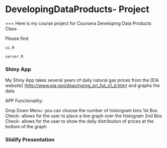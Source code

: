 DevelopingDataProducts- Project
======================

===
Here is my course project for Coursera Developing Data Products Class

Please find

```
ui.R
```

```
server.R
```

### Shiny App

My Shiny App takes several years of daily natural gas prices from the [EIA website] (http://www.eia.gov/dnav/ng/ng_pri_fut_s1_d.htm) and graphs the data

APP Functionality:

Drop Down Menu- you can choose the number of historgram bins
1st Box Check-  allows for the user to place a line graph over the histogram 
2nd Box Check- allows for the user to show the daily distribution of prices at the bottom of the graph


### Slidify Presentation

